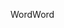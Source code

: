 <span data-ttu-id="ce256-101">Word</span><span class="sxs-lookup"><span data-stu-id="ce256-101">Word</span></span>